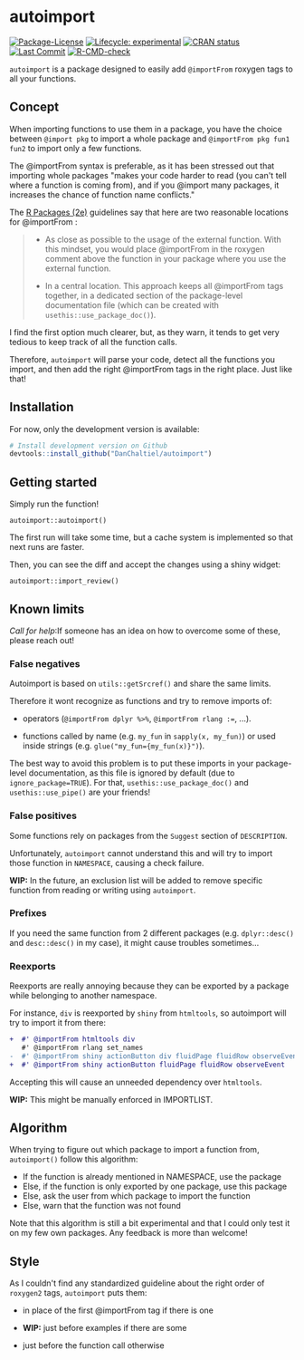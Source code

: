 # autoimport

<!-- badges: start -->

[![Package-License](http://img.shields.io/badge/license-GPL--3-brightgreen.svg?style=flat)](http://www.gnu.org/licenses/gpl-3.0.html) 
[![Lifecycle: experimental](https://img.shields.io/badge/lifecycle-experimental-orange.svg)](https://lifecycle.r-lib.org/articles/stages.html#experimental) 
[![CRAN status](https://www.r-pkg.org/badges/version/autoimport)](https://CRAN.R-project.org/package=autoimport) 
[![Last Commit](https://img.shields.io/github/last-commit/DanChaltiel/autoimport)](https://github.com/DanChaltiel/autoimport)
[![R-CMD-check](https://github.com/DanChaltiel/autoimport/actions/workflows/R-CMD-check.yaml/badge.svg)](https://github.com/DanChaltiel/autoimport/actions/workflows/R-CMD-check.yaml)
<!--[![CRAN RStudio mirror downloads](https://cranlogs.r-pkg.org/badges/grand-total/autoimport?color=blue)](https://r-pkg.org/pkg/autoimport)  -->
<!-- badges: end -->

`autoimport` is a package designed to easily add `@importFrom` roxygen tags to all your functions.

## Concept

When importing functions to use them in a package, you have the choice between `@import pkg` to import a whole package and `@importFrom pkg fun1 fun2` to import only a few functions.

The @importFrom syntax is preferable, as it has been stressed out that importing whole packages "makes your code harder to read (you can't tell where a function is coming from), and if you @import many packages, it increases the chance of function name conflicts."

The [R Packages (2e)](https://r-pkgs.org/dependencies-in-practice.html#in-code-below-r) guidelines say that here are two reasonable locations for @importFrom :

> -   As close as possible to the usage of the external function. With this mindset, you would place @importFrom in the roxygen comment above the function in your package where you use the external function.
>
> -   In a central location. This approach keeps all @importFrom tags together, in a dedicated section of the package-level documentation file (which can be created with `usethis::use_package_doc()`).

I find the first option much clearer, but, as they warn, it tends to get very tedious to keep track of all the function calls.

Therefore, `autoimport` will parse your code, detect all the functions you import, and then add the right @importFrom tags in the right place. Just like that!

## Installation

For now, only the development version is available:

``` r
# Install development version on Github
devtools::install_github("DanChaltiel/autoimport")
```

## Getting started

Simply run the function!

```{r}
autoimport::autoimport()
```

The first run will take some time, but a cache system is implemented so that next runs are faster.

Then, you can see the diff and accept the changes using a shiny widget:

```{r}
autoimport::import_review()
```

## Known limits

*Call for help*:If someone has an idea on how to overcome some of these, please reach out!

### False negatives

Autoimport is based on `utils::getSrcref()` and share the same limits. 

Therefore it wont recognize as functions and try to remove imports of: 

- operators (`@importFrom dplyr %>%`, `@importFrom rlang :=`, ...).

- functions called by name (e.g. `my_fun` in `sapply(x, my_fun)`) or used inside strings (e.g. `glue("my_fun={my_fun(x)}")`).

The best way to avoid this problem is to put these imports in your package-level documentation, as this file is ignored by default (due to `ignore_package=TRUE`). For that, `usethis::use_package_doc()` and `usethis::use_pipe()` are your friends!

### False positives

Some functions rely on packages from the `Suggest` section of `DESCRIPTION`.

Unfortunately, `autoimport` cannot understand this and will try to import those function in `NAMESPACE`, causing a check failure.

**WIP:** In the future, an exclusion list will be added to remove specific function from reading or writing using `autoimport`.

### Prefixes

If you need the same function from 2 different packages (e.g. `dplyr::desc()` and `desc::desc()` in my case), it might cause troubles sometimes...


### Reexports

Reexports are really annoying because they can be exported by a package while belonging to another namespace.

For instance, `div` is reexported by `shiny` from `htmltools`, so autoimport will try to import it from there:

```diff
+  #' @importFrom htmltools div            
   #' @importFrom rlang set_names            
-  #' @importFrom shiny actionButton div fluidPage fluidRow observeEvent
+  #' @importFrom shiny actionButton fluidPage fluidRow observeEvent
```

Accepting this will cause an unneeded dependency over `htmltools`.

**WIP:** This might be manually enforced in IMPORTLIST.

## Algorithm

When trying to figure out which package to import a function from, `autoimport()` follow this algorithm:

-   If the function is already mentioned in NAMESPACE, use the package
-   Else, if the function is only exported by one package, use this package
-   Else, ask the user from which package to import the function
-   Else, warn that the function was not found

Note that this algorithm is still a bit experimental and that I could only test it on my few own packages. Any feedback is more than welcome!


## Style

As I couldn't find any standardized guideline about the right order of `roxygen2` tags, `autoimport` puts them:

-   in place of the first @importFrom tag if there is one

-   **WIP:** just before examples if there are some

-   just before the function call otherwise
